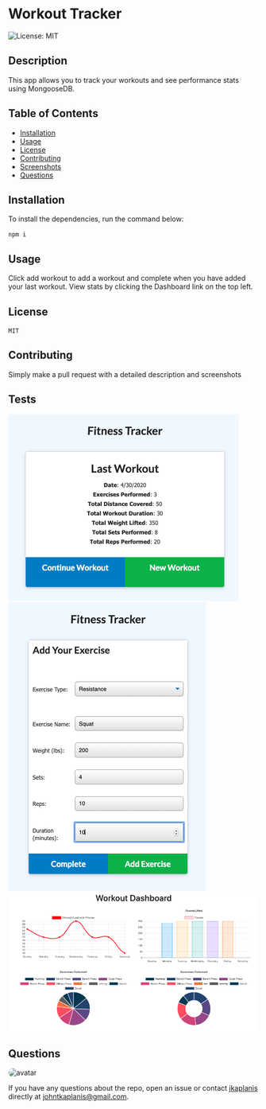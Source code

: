 
# Workout Tracker
![License: MIT](https://img.shields.io/badge/License-MIT-blue.svg)

## Description

This app allows you to track your workouts and see performance stats using MongooseDB. 


## Table of Contents

- [Installation](#installation)
- [Usage](#usage)
- [License](#license)
- [Contributing](#contributing)
- [Screenshots](#screenshots)
- [Questions](#questions)

## Installation

To install the dependencies, run the command below:

```
npm i
```

## Usage

Click add workout to add a workout and complete when you have added your last workout. View stats by clicking the Dashboard link on the top left. 

## License

```
MIT
```

## Contributing

Simply make a pull request with a detailed description and screenshots

## Tests

![Home Page](/images/screenshot1.png)  
![Enter Workout](/images/screenshot2.png)  
![Charts](/images/screenshot3.png)  

## Questions

<img src="https://avatars0.githubusercontent.com/u/60801135?v=4" alt="avatar" style="border-radius: 64px" width="60"/>

If you have any questions about the repo, open an issue or contact [jkaplanis](https://github.com/jkaplanis) directly at [johntkaplanis@gmail.com](mailto:johntkaplanis@gmail.com).